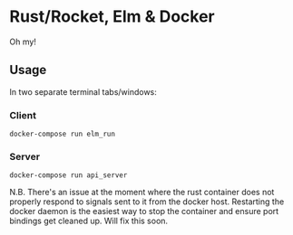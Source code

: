 # Rust/Rocket, Elm & Docker

Oh my!

## Usage

In two separate terminal tabs/windows:

### Client

```
docker-compose run elm_run
```

### Server

```
docker-compose run api_server
```

N.B. There's an issue at the moment where the rust container does not properly respond to signals sent to it from the docker host. Restarting the docker daemon is the easiest way to stop the container and ensure port bindings get cleaned up. Will fix this soon.
